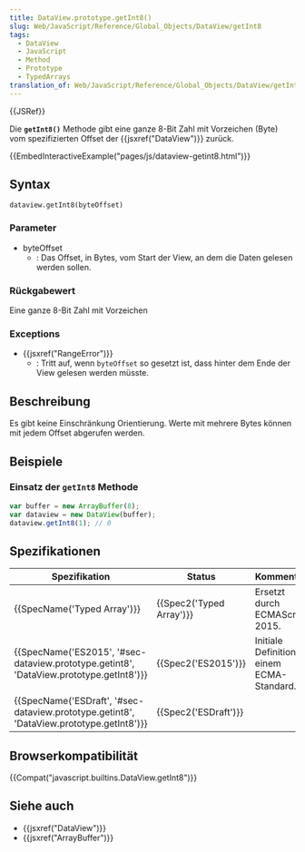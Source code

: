 ```yaml
---
title: DataView.prototype.getInt8()
slug: Web/JavaScript/Reference/Global_Objects/DataView/getInt8
tags:
  - DataView
  - JavaScript
  - Method
  - Prototype
  - TypedArrays
translation_of: Web/JavaScript/Reference/Global_Objects/DataView/getInt8
---
```

{{JSRef}}

Die **`getInt8()`** Methode gibt eine ganze 8-Bit Zahl mit Vorzeichen (Byte) vom spezifizierten Offset der {{jsxref("DataView")}} zurück.

{{EmbedInteractiveExample("pages/js/dataview-getint8.html")}}

## Syntax

    dataview.getInt8(byteOffset)

### Parameter

- byteOffset
  - : Das Offset, in Bytes, vom Start der View, an dem die Daten gelesen werden sollen.

### Rückgabewert

Eine ganze 8-Bit Zahl mit Vorzeichen

### Exceptions

- {{jsxref("RangeError")}}
  - : Tritt auf, wenn `byteOffset` so gesetzt ist, dass hinter dem Ende der View gelesen werden müsste.

## Beschreibung

Es gibt keine Einschränkung Orientierung. Werte mit mehrere Bytes können mit jedem Offset abgerufen werden.

## Beispiele

### Einsatz der `getInt8` Methode

```js
var buffer = new ArrayBuffer(8);
var dataview = new DataView(buffer);
dataview.getInt8(1); // 0
```

## Spezifikationen

| Spezifikation                                                                                                        | Status                           | Kommentar                                   |
| -------------------------------------------------------------------------------------------------------------------- | -------------------------------- | ------------------------------------------- |
| {{SpecName('Typed Array')}}                                                                                 | {{Spec2('Typed Array')}} | Ersetzt durch ECMAScript 2015.              |
| {{SpecName('ES2015', '#sec-dataview.prototype.getint8', 'DataView.prototype.getInt8')}} | {{Spec2('ES2015')}}         | Initiale Definition in einem ECMA-Standard. |
| {{SpecName('ESDraft', '#sec-dataview.prototype.getint8', 'DataView.prototype.getInt8')}} | {{Spec2('ESDraft')}}     |                                             |

## Browserkompatibilität

{{Compat("javascript.builtins.DataView.getInt8")}}

## Siehe auch

- {{jsxref("DataView")}}
- {{jsxref("ArrayBuffer")}}
